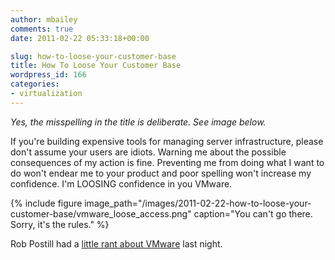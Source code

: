 ```yaml
---
author: mbailey
comments: true
date: 2011-02-22 05:33:18+00:00

slug: how-to-loose-your-customer-base
title: How To Loose Your Customer Base
wordpress_id: 166
categories:
- virtualization
---
```


_Yes, the misspelling in the title is deliberate. See image below._

If you're building expensive tools for managing server infrastructure, please
don't assume your users are idiots. Warning me about the possible consequences
of my action is fine. Preventing me from doing what I want to do won't endear
me to your product and poor spelling won't increase my confidence. I'm LOOSING
confidence in you VMware.

{% 
  include figure
  image_path="/images/2011-02-22-how-to-loose-your-customer-base/vmware_loose_access.png"
  caption="You can't go there. Sorry, it's the rules."
%}

Rob Postill had a [little rant about VMware](http://www.grinning-cat.com/?p=71) last night.
